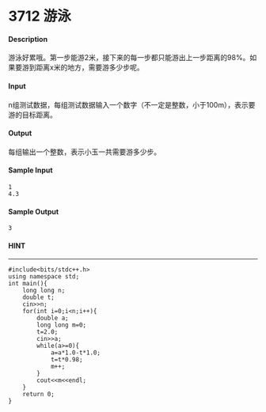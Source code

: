 # 3712 游泳
#### Description
游泳好累哦。第一步能游2米，接下来的每一步都只能游出上一步距离的98%。如果要游到距离x米的地方，需要游多少步呢。
#### Input
n组测试数据，每组测试数据输入一个数字（不一定是整数，小于100m），表示要游的目标距离。
#### Output
每组输出一个整数，表示小玉一共需要游多少步。
#### Sample Input
```
1
4.3
```
#### Sample Output
```
3
```
#### HINT
* * *
```
#include<bits/stdc++.h>
using namespace std;
int main(){
    long long n;
    double t;
    cin>>n;
    for(int i=0;i<n;i++){
        double a;
        long long m=0;
        t=2.0;
        cin>>a;
        while(a>=0){
            a=a*1.0-t*1.0;
            t=t*0.98;
            m++;
        }
        cout<<m<<endl;
    }
    return 0;
}
```
